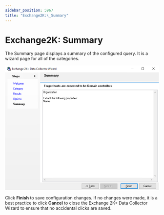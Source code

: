 ```yaml
---
sidebar_position: 5967
title: "Exchange2K:\_Summary"
---
```


# Exchange2K: Summary

The Summary page displays a summary of the configured query. It is a wizard page for all of the categories.

![Exchange 2K+ Data Collector Wizard Summary page](../../../../../../../static/images/AccessAnalyzer_12.0/Content/Resources/Images/EnterpriseAuditor/Admin/DataCollector/Exchange2K/Summary.png "Exchange 2K+ Data Collector Wizard Summary page")

Click **Finish** to save configuration changes. If no changes were made, it is a best practice to click **Cancel** to close the Exchange 2K+ Data Collector Wizard to ensure that no accidental clicks are saved.